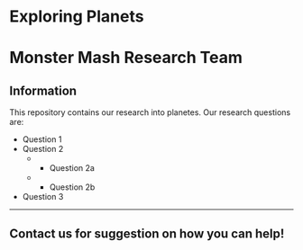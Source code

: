 # Exploring Planets

# Monster Mash Research Team

## Information

This repository contains our research into planetes. Our research questions are:
* Question 1
* Question 2
  - * Question 2a
  - * Question 2b
* Question 3  
  
---
Contact us for suggestion on how you can help!
---
